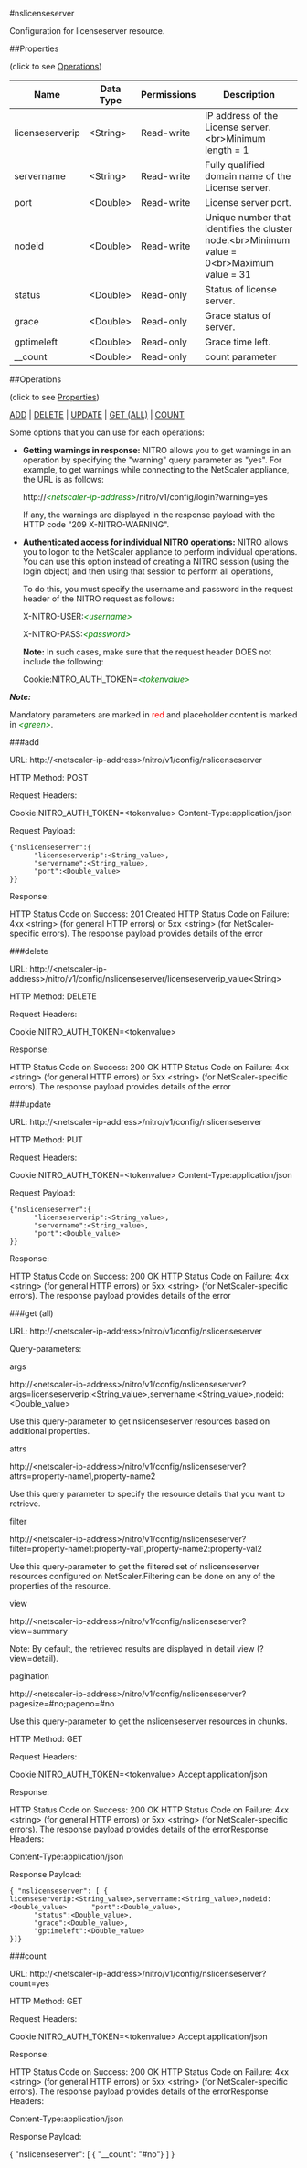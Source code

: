 #nslicenseserver

Configuration for licenseserver resource.


##Properties 
<span>(click to see [Operations](#operations))</span>


<table><thead><tr><th>Name</th><th> Data Type</th><th> Permissions</th><th>Description</th></tr></thead><tbody><tr><td>licenseserverip</td><td>&lt;String></td><td>Read-write</td><td>IP address of the License server.&lt;br>Minimum length = 1</td><tr><tr><td>servername</td><td>&lt;String></td><td>Read-write</td><td>Fully qualified domain name of the License server.</td><tr><tr><td>port</td><td>&lt;Double></td><td>Read-write</td><td>License server port.</td><tr><tr><td>nodeid</td><td>&lt;Double></td><td>Read-write</td><td>Unique number that identifies the cluster node.&lt;br>Minimum value = 0&lt;br>Maximum value = 31</td><tr><tr><td>status</td><td>&lt;Double></td><td>Read-only</td><td>Status of license server.</td><tr><tr><td>grace</td><td>&lt;Double></td><td>Read-only</td><td>Grace status of server.</td><tr><tr><td>gptimeleft</td><td>&lt;Double></td><td>Read-only</td><td>Grace time left.</td><tr><tr><td>__count</td><td>&lt;Double></td><td>Read-only</td><td>count parameter</td><tr></tbody></table>
##Operations 
<span>(click to see [Properties](#properties))</span>


[ADD](#add) | [DELETE](#delete) | [UPDATE](#update) | [GET (ALL)](#get-(all)) | [COUNT](#count)


Some options that you can use for each operations:
<ul><li><p><b>Getting warnings in response:</b> NITRO allows you to get warnings in an operation by specifying the "warning" query parameter as "yes". For example, to get warnings while connecting to the NetScaler appliance, the URL is as follows:</p><p>http://<span style="color:green;font-style:italic;">&lt;netscaler-ip-address&gt;</span>/nitro/v1/config/login?warning=yes</p><p>If any, the warnings are displayed in the response payload with the HTTP code "209 X-NITRO-WARNING".</p></li><li><p><b>Authenticated access for individual NITRO operations:</b> NITRO allows you to logon to the NetScaler appliance to perform individual operations. You can use this option instead of creating a NITRO session (using the login object) and then using that session to perform all operations,</p><p>To do this, you must specify the username and password in the request header of the NITRO request as follows:</p><p>X-NITRO-USER:<span style="color:green;font-style:italic;">&lt;username&gt;</span></p><p>X-NITRO-PASS:<span style="color:green;font-style:italic;">&lt;password&gt;</span></p><p><b>Note:</b> In such cases, make sure that the request header DOES not include the following:</p><p>Cookie:NITRO_AUTH_TOKEN=<span style="color:green;font-style:italic;">&lt;tokenvalue&gt;</span></p></li></ul>



***Note:*** 
Mandatory parameters are marked in <span style="color:#FF0000;">red</span> and placeholder content is marked in <span style="color:green;font-style:italic">&lt;green&gt;</span>.

###add



URL: http://&lt;netscaler-ip-address&gt;/nitro/v1/config/nslicenseserver
HTTP Method: POST
Request Headers:

Cookie:NITRO_AUTH_TOKEN=&lt;tokenvalue&gt;Content-Type:application/json

Request Payload: ```{"nslicenseserver":{      "licenseserverip":<String_value>,      "servername":<String_value>,      "port":<Double_value>}}```
Response:
HTTP Status Code on Success: 201 CreatedHTTP Status Code on Failure: 4xx &lt;string&gt; (for general HTTP errors) or 5xx &lt;string&gt; (for NetScaler-specific errors). The response payload provides details of the error


###delete



URL: http://&lt;netscaler-ip-address&gt;/nitro/v1/config/nslicenseserver/licenseserverip_value&lt;String&gt;
HTTP Method: DELETE
Request Headers:

Cookie:NITRO_AUTH_TOKEN=&lt;tokenvalue&gt;

Response:
HTTP Status Code on Success: 200 OKHTTP Status Code on Failure: 4xx &lt;string&gt; (for general HTTP errors) or 5xx &lt;string&gt; (for NetScaler-specific errors). The response payload provides details of the error


###update



URL: http://&lt;netscaler-ip-address&gt;/nitro/v1/config/nslicenseserver
HTTP Method: PUT
Request Headers:

Cookie:NITRO_AUTH_TOKEN=&lt;tokenvalue&gt;Content-Type:application/json

Request Payload: ```{"nslicenseserver":{      "licenseserverip":<String_value>,      "servername":<String_value>,      "port":<Double_value>}}```
Response:
HTTP Status Code on Success: 200 OKHTTP Status Code on Failure: 4xx &lt;string&gt; (for general HTTP errors) or 5xx &lt;string&gt; (for NetScaler-specific errors). The response payload provides details of the error


###get (all)



URL: http://&lt;netscaler-ip-address&gt;/nitro/v1/config/nslicenseserver
Query-parameters:
args
http://&lt;netscaler-ip-address&gt;/nitro/v1/config/nslicenseserver?args=licenseserverip:&lt;String_value&gt;,servername:&lt;String_value&gt;,nodeid:&lt;Double_value&gt;
Use this query-parameter to get nslicenseserver resources based on additional properties.


attrs
http://&lt;netscaler-ip-address&gt;/nitro/v1/config/nslicenseserver?attrs=property-name1,property-name2
Use this query parameter to specify the resource details that you want to retrieve.


filter
http://&lt;netscaler-ip-address&gt;/nitro/v1/config/nslicenseserver?filter=property-name1:property-val1,property-name2:property-val2
Use this query-parameter to get the filtered set of nslicenseserver resources configured on NetScaler.Filtering can be done on any of the properties of the resource.


view
http://&lt;netscaler-ip-address&gt;/nitro/v1/config/nslicenseserver?view=summary
Note: By default, the retrieved results are displayed in detail view (?view=detail).


pagination
http://&lt;netscaler-ip-address&gt;/nitro/v1/config/nslicenseserver?pagesize=#no;pageno=#no
Use this query-parameter to get the nslicenseserver resources in chunks.



HTTP Method: GET
Request Headers:

Cookie:NITRO_AUTH_TOKEN=&lt;tokenvalue&gt;Accept:application/json

Response:
HTTP Status Code on Success: 200 OKHTTP Status Code on Failure: 4xx &lt;string&gt; (for general HTTP errors) or 5xx &lt;string&gt; (for NetScaler-specific errors). The response payload provides details of the errorResponse Headers:

Content-Type:application/json

Response Payload: ```{ "nslicenseserver": [ {licenseserverip:<String_value>,servername:<String_value>,nodeid:<Double_value>      "port":<Double_value>,      "status":<Double_value>,      "grace":<Double_value>,      "gptimeleft":<Double_value>}]}```



###count



URL: http://&lt;netscaler-ip-address&gt;/nitro/v1/config/nslicenseserver?count=yes
HTTP Method: GET
Request Headers:

Cookie:NITRO_AUTH_TOKEN=&lt;tokenvalue&gt;Accept:application/json

Response:
HTTP Status Code on Success: 200 OKHTTP Status Code on Failure: 4xx &lt;string&gt; (for general HTTP errors) or 5xx &lt;string&gt; (for NetScaler-specific errors). The response payload provides details of the errorResponse Headers:

Content-Type:application/json

Response Payload: 
{ "nslicenseserver": [ { "__count": "#no"} ] }


